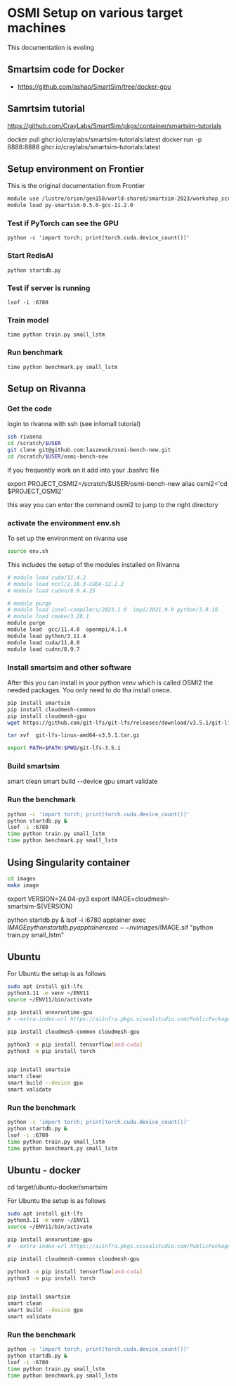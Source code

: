 # OSMI Setup on various target machines

This documentation is evoling

## Smartsim code for Docker

* <https://github.com/ashao/SmartSim/tree/docker-gpu>

## Samrtsim tutorial

https://github.com/CrayLabs/SmartSim/pkgs/container/smartsim-tutorials

docker pull ghcr.io/craylabs/smartsim-tutorials:latest
docker run -p 8888:8888 ghcr.io/craylabs/smartsim-tutorials:latest

## Setup environment on Frontier

This is the original documentation from Frontier

```bash
module use /lustre/orion/gen150/world-shared/smartsim-2023/workshop_scratch/ashao/OLCF_SmartSim2023/modulefiles
module load py-smartsim-0.5.0-gcc-11.2.0
```

### Test if PyTorch can see the GPU

```
python -c 'import torch; print(torch.cuda.device_count())'
```

### Start RedisAI

```
python startdb.py
```

### Test if server is running

```
lsof -i :6780
```

### Train model

```
time python train.py small_lstm
```

### Run benchmark

```
time python benchmark.py small_lstm
```

## Setup on Rivanna 

### Get the code

login to rivanna with ssh (see infomall tutorial)

```bash
ssh rivanna
cd /scratch/$USER
git clone git@github.com:laszewsk/osmi-bench-new.git
cd /scratch/$USER/osmi-bench-new
```

if you frequently work on it add into your .bashrc file

export PROJECT_OSMI2=/scratch/$USER/osmi-bench-new
alias osmi2='cd $PROJECT_OSMI2'

this way you can enter the command osmi2 to jump to the right directory

### activate the environment env.sh

To set up the environment on rivanna use 

```bash
source env.sh
```
This includes the setup of the modules installed on Rivanna

```bash
# module load cuda/11.4.2
# module load nccl/2.18.3-CUDA-12.2.2
# module load cudnn/8.9.4.25

# module purge
# module load intel-compilers/2023.1.0  impi/2021.9.0 python/3.9.16
# module load cmake/3.28.1
module purge
module load  gcc/11.4.0  openmpi/4.1.4
module load python/3.11.4
module load cuda/11.8.0
module load cudnn/8.9.7
```

### Install smartsim and other software


After this you can install in your python venv which is called OSMI2 the needed packages. You only need to do tha install onece.

```bash
pip install smartsim
pip install cloudmesh-common
pip install cloudmesh-gpu
wget https://github.com/git-lfs/git-lfs/releases/download/v3.5.1/git-lfs-linux-amd64-v3.5.1.tar.gz

tar xvf  git-lfs-linux-amd64-v3.5.1.tar.gz

export PATH=$PATH:$PWD/git-lfs-3.5.1
```

### Build smartsim

smart clean
smart build --device gpu 
smart validate

### Run the benchmark

```bash
python -c 'import torch; print(torch.cuda.device_count())'
python startdb.py & 
lsof -i :6780
time python train.py small_lstm
time python benchmark.py small_lstm
```

## Using Singularity container

```bash
cd images
make image
```

export VERSION=24.04-py3
export IMAGE=cloudmesh-smartsim-${VERSION}

python startdb.py & 
lsof -i :6780
apptainer exec $IMAGE python startdb.py
apptainer exec --nv images/$IMAGE.sif "python train.py small_lstm"


## Ubuntu

For Ubuntu the setup is as follows

```bash
sudo apt install git-lfs
python3.11 -m venv ~/ENV11
source ~/ENV11/bin/activate

pip install onnxruntime-gpu 
# --extra-index-url https://aiinfra.pkgs.visualstudio.com/PublicPackages/_packaging/onnxruntime-cuda-12/pypi/simple/

pip install cloudmesh-common cloudmesh-gpu

python3 -m pip install tensorflow[and-cuda]
python3 -m pip install torch


pip install smartsim
smart clean
smart build --device gpu 
smart validate
```

### Run the benchmark

```bash
python -c 'import torch; print(torch.cuda.device_count())'
python startdb.py & 
lsof -i :6780
time python train.py small_lstm
time python benchmark.py small_lstm
```


## Ubuntu - docker

cd target/ubuntu-docker/smartsim



For Ubuntu the setup is as follows

```bash
sudo apt install git-lfs
python3.11 -m venv ~/ENV11
source ~/ENV11/bin/activate

pip install onnxruntime-gpu 
# --extra-index-url https://aiinfra.pkgs.visualstudio.com/PublicPackages/_packaging/onnxruntime-cuda-12/pypi/simple/

pip install cloudmesh-common cloudmesh-gpu

python3 -m pip install tensorflow[and-cuda]
python3 -m pip install torch


pip install smartsim
smart clean
smart build --device gpu 
smart validate
```

### Run the benchmark

```bash
python -c 'import torch; print(torch.cuda.device_count())'
python startdb.py & 
lsof -i :6780
time python train.py small_lstm
time python benchmark.py small_lstm
```



